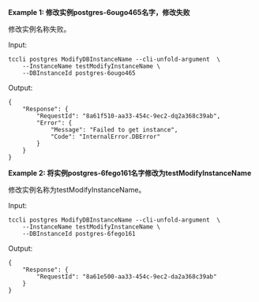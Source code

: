 **Example 1: 修改实例postgres-6ougo465名字，修改失败**

修改实例名称失败。

Input: 

```
tccli postgres ModifyDBInstanceName --cli-unfold-argument  \
    --InstanceName testModifyInstanceName \
    --DBInstanceId postgres-6ougo465
```

Output: 
```
{
    "Response": {
        "RequestId": "8a61f510-aa33-454c-9ec2-dq2a368c39ab",
        "Error": {
            "Message": "Failed to get instance",
            "Code": "InternalError.DBError"
        }
    }
}
```

**Example 2: 将实例postgres-6fego161名字修改为testModifyInstanceName**

修改实例名称为testModifyInstanceName。

Input: 

```
tccli postgres ModifyDBInstanceName --cli-unfold-argument  \
    --InstanceName testModifyInstanceName \
    --DBInstanceId postgres-6fego161
```

Output: 
```
{
    "Response": {
        "RequestId": "8a61e500-aa33-454c-9ec2-da2a368c39ab"
    }
}
```

